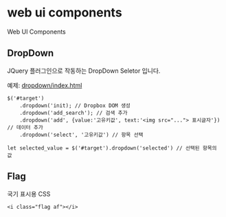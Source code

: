 # web ui components
Web UI Components

## DropDown

JQuery 플러그인으로 작동하는 DropDown Seletor 입니다.

예제: [dropdown/index.html](./dropdown/index.html) 

```
$('#target')
    .dropdown('init); // Dropbox DOM 생성
    .dropdown('add_search'); // 검색 추가
    .dropdown('add', {value:'고유키값', text:'<img src="..."> 표시글자'}) // 데이터 추가
    .dropdown('select', '고유키값') // 항목 선택

let selected_value = $('#target').dropdown('selected') // 선택된 항목의 값
```

## Flag 
국기 표시용 CSS

```
<i class="flag af"></i>
```
